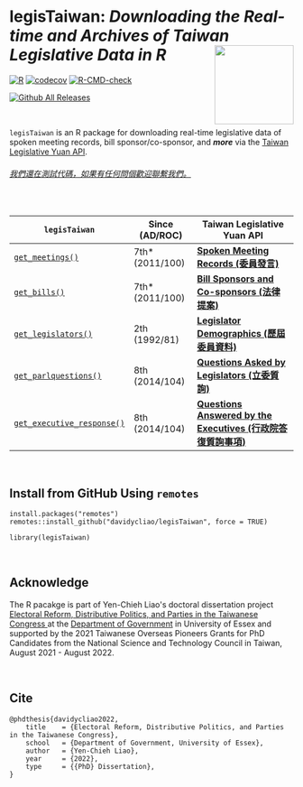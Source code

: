 # legisTaiwan: *Downloading the Real-time and Archives of Taiwan Legislative Data in R*   <img src="https://raw.githack.com/davidycliao/figures/master/hexsticker_tw.png" width="140" align="right" /> <br /> 

[![R](https://github.com/davidycliao/legisTaiwan/actions/workflows/r.yml/badge.svg)](https://github.com/davidycliao/legisTaiwan/actions/workflows/r.yml) [![codecov](https://codecov.io/gh/davidycliao/legisTaiwan/branch/master/graph/badge.svg?token=HVVTCOE90D)](https://codecov.io/gh/davidycliao/legisTaiwan)
[![R-CMD-check](https://github.com/davidycliao/legisTaiwan/actions/workflows/R-CMD-check.yaml/badge.svg)](https://github.com/davidycliao/legisTaiwan/actions/workflows/R-CMD-check.yaml)

[![Github All Releases](https://img.shields.io/github/downloads/davidycliao/legisTaiwan/total.svg)]()


&nbsp; 

`legisTaiwan` is an R package for downloading real-time legislative data of spoken meeting records, bill sponsor/co-sponsor, and ***more*** via the [Taiwan Legislative Yuan API](https://www.ly.gov.tw/Home/Index.aspx). 



###### [我們還在測試代碼，如果有任何問個歡迎聯繫我們。]()




&nbsp; 


| `legisTaiwan`                 |   Since (AD/ROC)       |  Taiwan Legislative Yuan API |
|-------------------------------|---------------------|------------------------------|
|[`get_meetings()`](https://davidycliao.github.io/legisTaiwan/reference/get_bills.html)           |  7th* (2011/100) | [**Spoken Meeting Records (委員發言)**](https://www.ly.gov.tw/Pages/List.aspx?nodeid=154)                         |
|[`get_bills()`](https://davidycliao.github.io/legisTaiwan/reference/get_bills.html)              |  7th* (2011/100) | [**Bill Sponsors and Co-sponsors (法律提案)**](https://www.ly.gov.tw/Pages/List.aspx?nodeid=154)                    |
|[`get_legislators()`](https://davidycliao.github.io/legisTaiwan/reference/get_legislators.html)        |  2th  (1992/81) | [**Legislator Demographics (歷屆委員資料)**](https://data.ly.gov.tw/getds.action?id=16)                |
|[`get_parlquestions()`](https://davidycliao.github.io/legisTaiwan/reference/get_parlquestions.html)      |  8th  (2014/104) | [**Questions Asked by Legislators (立委質詢)**](https://data.ly.gov.tw/getds.action?id=6)     |
| [`get_executive_response()`](https://davidycliao.github.io/legisTaiwan/reference/get_executive_response.html)                |  8th  (2014/104) | [**Questions Answered by the Executives (行政院答復質詢事項)**](https://data.ly.gov.tw/getds.action?id=1) |

&nbsp; 

## Install from GitHub Using `remotes`

```
install.packages("remotes")
remotes::install_github("davidycliao/legisTaiwan", force = TRUE)
```

```
library(legisTaiwan)
```

&nbsp; 

## Acknowledge
The R pacakge is part of Yen-Chieh Liao's doctoral dissertation project [Electoral Reform, Distributive Politics, and Parties in the Taiwanese Congress
](https://raw.githack.com/davidycliao/phd-thesis/main/Yen_Chieh_Liao_PhD_Dissertation_Jan_2023.pdf) at the [Department of Government](https://www.essex.ac.uk/departments/government) in University of Essex and supported by the 2021 Taiwanese Overseas Pioneers Grants for PhD Candidates from the National Science and Technology Council in Taiwan, August 2021 - August 2022.

&nbsp; 

## Cite
```
@phdthesis{davidycliao2022,
    title    = {Electoral Reform, Distributive Politics, and Parties in the Taiwanese Congress},
    school   = {Department of Government, University of Essex},
    author   = {Yen-Chieh Liao},
    year     = {2022},
    type     = {{PhD} Dissertation},
}
```




